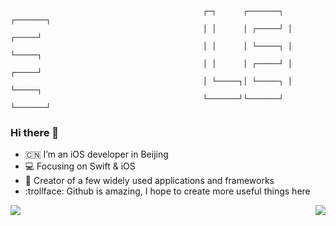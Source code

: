 
```
                                           ┌─┐      ┌───────┐ ┌───────┐
                                           │ │      │ ┌─────┘ │ ┌─────┘
                                           │ │      │ └─────┐ │ └─────┐
                                           │ │      │ ┌─────┘ │ ┌─────┘
                                           │ └─────┐│ └─────┐ │ └─────┐
                                           └───────┘└───────┘ └───────┘
```

### Hi there 👋

- :cn: I’m an iOS developer in Beijing 
- :computer: Focusing on Swift & iOS
- :hammer: Creator of a few widely used applications and frameworks
- :trollface: Github is amazing, I hope to create more useful things here

<img align="right" src="https://github-readme-stats.vercel.app/api/top-langs/?username=lixiang1994&hide=ruby,CSS,javascript"/>
<img align="left" src="https://github-readme-stats.vercel.app/api?username=lixiang1994&show_icons=true&icon_color=0366d6&text_color=718096&bg_color=ffffff&hide_title=true"/>


<!--
**lixiang1994/lixiang1994** is a ✨ _special_ ✨ repository because its `README.md` (this file) appears on your GitHub profile.

Here are some ideas to get you started:

- 🔭 I’m currently working on ...
- 🌱 I’m currently learning ...
- 👯 I’m looking to collaborate on ...
- 🤔 I’m looking for help with ...
- 💬 Ask me about ...
- 📫 How to reach me: ...
- 😄 Pronouns: ...
- ⚡ Fun fact: ...
-->
